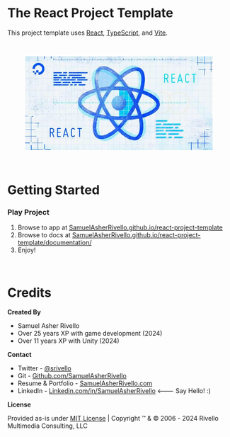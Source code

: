 # The React Project Template

This project template uses [React](https://react.dev/), [TypeScript](https://www.typescriptlang.org/), and [Vite](https://vitejs.dev/).

<BR>

<figure>
  <a href="https://samuelasherrivello.github.io/react-project-template/index.html">
    <img alt="screenshot"
src="./React/documentation/Screenshot01.png"
width = "600"
    >
  </a>
</figure>
<BR>

# Getting Started

### Play Project

1. Browse to app at [SamuelAsherRivello.github.io/react-project-template](https://samuelasherrivello.github.io/react-project-template/index.html)
1. Browse to docs at [SamuelAsherRivello.github.io/react-project-template/documentation/](https://samuelasherrivello.github.io/react-project-template/documentation/index.html)
1. Enjoy!

<BR>

# Credits

**Created By**

- Samuel Asher Rivello
- Over 25 years XP with game development (2024)
- Over 11 years XP with Unity (2024)

**Contact**

- Twitter - <a href="https://twitter.com/srivello/">@srivello</a>
- Git - <a href="https://github.com/SamuelAsherRivello/">Github.com/SamuelAsherRivello</a>
- Resume & Portfolio - <a href="http://www.SamuelAsherRivello.com">SamuelAsherRivello.com</a>
- LinkedIn - <a href="https://Linkedin.com/in/SamuelAsherRivello">Linkedin.com/in/SamuelAsherRivello</a> <--- Say Hello! :)

**License**

Provided as-is under <a href="./LICENSE">MIT License</a> | Copyright ™ & © 2006 - 2024 Rivello Multimedia Consulting, LLC